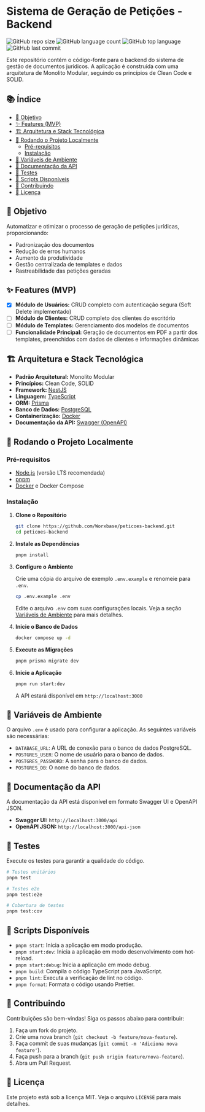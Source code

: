 # Sistema de Geração de Petições - Backend

![GitHub repo size](https://img.shields.io/github/repo-size/Worxbase/peticoes-backend)
![GitHub language count](https://img.shields.io/github/languages/count/Worxbase/peticoes-backend)
![GitHub top language](https://img.shields.io/github/languages/top/Worxbase/peticoes-backend)
![GitHub last commit](https://img.shields.io/github/last-commit/Worxbase/peticoes-backend)

Este repositório contém o código-fonte para o backend do sistema de gestão de documentos jurídicos. A aplicação é construída com uma arquitetura de Monolito Modular, seguindo os princípios de Clean Code e SOLID.

## 📚 Índice

- [🎯 Objetivo](#-objetivo)
- [✨ Features (MVP)](#-features-mvp)
- [🏗️ Arquitetura e Stack Tecnológica](#️-arquitetura-e-stack-tecnológica)
- [🚀 Rodando o Projeto Localmente](#-rodando-o-projeto-localmente)
  - [Pré-requisitos](#pré-requisitos)
  - [Instalação](#instalação)
- [🔧 Variáveis de Ambiente](#-variáveis-de-ambiente)
- [📖 Documentação da API](#-documentação-da-api)
- [🧪 Testes](#-testes)
- [📜 Scripts Disponíveis](#-scripts-disponíveis)
- [🤝 Contribuindo](#-contribuindo)
- [📄 Licença](#-licença)

## 🎯 Objetivo

Automatizar e otimizar o processo de geração de petições jurídicas, proporcionando:

- Padronização dos documentos
- Redução de erros humanos
- Aumento da produtividade
- Gestão centralizada de templates e dados
- Rastreabilidade das petições geradas

## ✨ Features (MVP)

- [x] **Módulo de Usuários:** CRUD completo com autenticação segura (Soft Delete implementado)
- [ ] **Módulo de Clientes:** CRUD completo dos clientes do escritório
- [ ] **Módulo de Templates:** Gerenciamento dos modelos de documentos
- [ ] **Funcionalidade Principal:** Geração de documentos em PDF a partir dos templates, preenchidos com dados de clientes e informações dinâmicas

## 🏗️ Arquitetura e Stack Tecnológica

- **Padrão Arquitetural:** Monolito Modular
- **Princípios:** Clean Code, SOLID
- **Framework:** [NestJS](https://nestjs.com/)
- **Linguagem:** [TypeScript](https://www.typescriptlang.org/)
- **ORM:** [Prisma](https://www.prisma.io/)
- **Banco de Dados:** [PostgreSQL](https://www.postgresql.org/)
- **Containerização:** [Docker](https://www.docker.com/)
- **Documentação da API:** [Swagger (OpenAPI)](https://swagger.io/)

## 🚀 Rodando o Projeto Localmente

### Pré-requisitos

- [Node.js](https://nodejs.org/) (versão LTS recomendada)
- [pnpm](https://pnpm.io/)
- [Docker](https://www.docker.com/products/docker-desktop/) e Docker Compose

### Instalação

1. **Clone o Repositório**

   ```bash
   git clone https://github.com/Worxbase/peticoes-backend.git
   cd peticoes-backend
   ```

2. **Instale as Dependências**

   ```bash
   pnpm install
   ```

3. **Configure o Ambiente**

   Crie uma cópia do arquivo de exemplo `.env.example` e renomeie para `.env`.

   ```bash
   cp .env.example .env
   ```

   Edite o arquivo `.env` com suas configurações locais. Veja a seção [Variáveis de Ambiente](#-variáveis-de-ambiente) para mais detalhes.

4. **Inicie o Banco de Dados**

   ```bash
   docker compose up -d
   ```

5. **Execute as Migrações**

   ```bash
   pnpm prisma migrate dev
   ```

6. **Inicie a Aplicação**
   ```bash
   pnpm run start:dev
   ```
   A API estará disponível em `http://localhost:3000`

## 🔧 Variáveis de Ambiente

O arquivo `.env` é usado para configurar a aplicação. As seguintes variáveis são necessárias:

- `DATABASE_URL`: A URL de conexão para o banco de dados PostgreSQL.
- `POSTGRES_USER`: O nome de usuário para o banco de dados.
- `POSTGRES_PASSWORD`: A senha para o banco de dados.
- `POSTGRES_DB`: O nome do banco de dados.

## 📖 Documentação da API

A documentação da API está disponível em formato Swagger UI e OpenAPI JSON.

- **Swagger UI:** `http://localhost:3000/api`
- **OpenAPI JSON:** `http://localhost:3000/api-json`

## 🧪 Testes

Execute os testes para garantir a qualidade do código.

```bash
# Testes unitários
pnpm test

# Testes e2e
pnpm test:e2e

# Cobertura de testes
pnpm test:cov
```

## 📜 Scripts Disponíveis

- `pnpm start`: Inicia a aplicação em modo produção.
- `pnpm start:dev`: Inicia a aplicação em modo desenvolvimento com hot-reload.
- `pnpm start:debug`: Inicia a aplicação em modo debug.
- `pnpm build`: Compila o código TypeScript para JavaScript.
- `pnpm lint`: Executa a verificação de lint no código.
- `pnpm format`: Formata o código usando Prettier.

## 🤝 Contribuindo

Contribuições são bem-vindas! Siga os passos abaixo para contribuir:

1. Faça um fork do projeto.
2. Crie uma nova branch (`git checkout -b feature/nova-feature`).
3. Faça commit de suas mudanças (`git commit -m 'Adiciona nova feature'`).
4. Faça push para a branch (`git push origin feature/nova-feature`).
5. Abra um Pull Request.

## 📄 Licença

Este projeto está sob a licença MIT. Veja o arquivo `LICENSE` para mais detalhes.